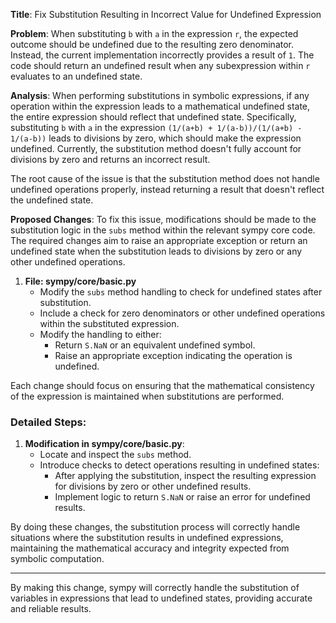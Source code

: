 **Title**: Fix Substitution Resulting in Incorrect Value for Undefined Expression

**Problem**:
When substituting `b` with `a` in the expression `r`, the expected outcome should be undefined due to the resulting zero denominator. Instead, the current implementation incorrectly provides a result of `1`. The code should return an undefined result when any subexpression within `r` evaluates to an undefined state.

**Analysis**:
When performing substitutions in symbolic expressions, if any operation within the expression leads to a mathematical undefined state, the entire expression should reflect that undefined state. Specifically, substituting `b` with `a` in the expression `(1/(a+b) + 1/(a-b))/(1/(a+b) - 1/(a-b))` leads to divisions by zero, which should make the expression undefined. Currently, the substitution method doesn't fully account for divisions by zero and returns an incorrect result.

The root cause of the issue is that the substitution method does not handle undefined operations properly, instead returning a result that doesn't reflect the undefined state.

**Proposed Changes**:
To fix this issue, modifications should be made to the substitution logic in the `subs` method within the relevant sympy core code. The required changes aim to raise an appropriate exception or return an undefined state when the substitution leads to divisions by zero or any other undefined operations.

1. **File: sympy/core/basic.py**
    - Modify the `subs` method handling to check for undefined states after substitution.
    - Include a check for zero denominators or other undefined operations within the substituted expression.
    - Modify the handling to either:
        - Return `S.NaN` or an equivalent undefined symbol.
        - Raise an appropriate exception indicating the operation is undefined.

Each change should focus on ensuring that the mathematical consistency of the expression is maintained when substitutions are performed.

### Detailed Steps:

1. **Modification in sympy/core/basic.py**:
    - Locate and inspect the `subs` method.
    - Introduce checks to detect operations resulting in undefined states:
      - After applying the substitution, inspect the resulting expression for divisions by zero or other undefined results.
      - Implement logic to return `S.NaN` or raise an error for undefined results.

By doing these changes, the substitution process will correctly handle situations where the substitution results in undefined expressions, maintaining the mathematical accuracy and integrity expected from symbolic computation.

---

By making this change, sympy will correctly handle the substitution of variables in expressions that lead to undefined states, providing accurate and reliable results.